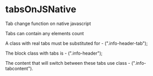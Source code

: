 # tabsOnJSNative
Tab change function on native javascript

Tabs can contain any elements count

A class with real tabs must be substituted for - (".info-header-tab");

The block class with tabs is  - (".info-header");

The content that will switch between these tabs use class -  (".info-tabcontent").
